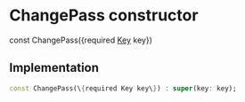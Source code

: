 


# ChangePass constructor






const
ChangePass(\{required [Key](https://api.flutter.dev/flutter/foundation/Key-class.html) key\})





## Implementation

```dart
const ChangePass(\{required Key key\}) : super(key: key);
```







